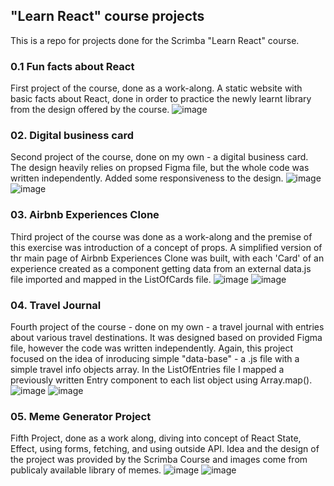 ## "Learn React" course projects

This is a repo for projects done for the Scrimba "Learn React" course. 

### 0.1 Fun facts about React
First project of the course, done as a work-along. A static website with basic facts about React, done in order to practice the newly learnt library from the design offered by the course.
![image](https://github.com/mklimczak93/scrimba-react-course/assets/123643355/0f9eb565-e545-4b4c-b0fc-f30c56c73f06)


### 02. Digital business card
Second project of the course, done on my own - a digital business card. The design heavily relies on propsed Figma file, but the whole code was written independently. Added some responsiveness to the design.
![image](https://github.com/mklimczak93/scrimba-react-course/assets/123643355/e2506ed8-8cee-4784-a2f0-b45c365a721e)
![image](https://github.com/mklimczak93/scrimba-react-course/assets/123643355/697d7d66-22de-44bc-9230-8dbd1cab1ee3)

### 03. Airbnb Experiences Clone
Third project of the course was done as a work-along and the premise of this exercise was introduction of a concept of props. 
A simplified version of thr main page of Airbnb Experiences Clone was built, with each 'Card' of an experience created as a component getting data from an external data.js file imported and mapped in the ListOfCards file.
![image](https://github.com/mklimczak93/scrimba-react-course/assets/123643355/597c6e2c-4b6d-490b-aa04-e337e87886b5)
![image](https://github.com/mklimczak93/scrimba-react-course/assets/123643355/1b58b3bd-96fd-4055-b7fa-65cc8e512d3d)

### 04. Travel Journal
Fourth project of the course - done on my own - a travel journal with entries about various travel destinations. It was designed based on provided Figma file, however the code was written independently.
Again, this project focused on the idea of inroducing simple "data-base" - a .js file with a simple travel info objects array. In the ListOfEntries file I mapped a previously written Entry component to each list object using Array.map().
![image](https://github.com/mklimczak93/scrimba-react-course/assets/123643355/57084d56-4e5b-4dcf-b62a-5e59582ed0a6)
![image](https://github.com/mklimczak93/scrimba-react-course/assets/123643355/064baa8f-f910-4c8c-b0f6-629e9cf714ab)

### 05. Meme Generator Project
Fifth Project, done as a work along, diving into concept of React State, Effect, using forms, fetching, and using outside API.
Idea and the design of the project was provided by the Scrimba Course and images come from publicaly available library of memes.
![image](https://github.com/mklimczak93/scrimba-react-course/assets/123643355/04d305dd-3e19-4c56-9ccf-a5924de64b27)
![image](https://github.com/mklimczak93/scrimba-react-course/assets/123643355/8fc4098a-abdd-4f92-b0d2-8ffc7515cb30)
